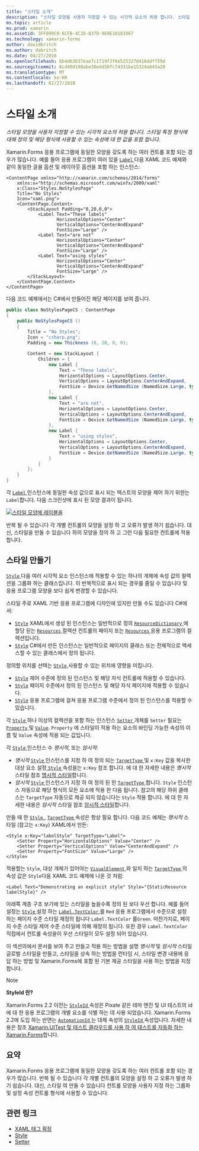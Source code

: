```yaml
---
title: "스타일 소개"
description: "스타일 모양을 사용자 지정할 수 있는 시각적 요소의 허용 합니다. 스타일 특정 형식에 대해 정의 및 해당 형식에 사용할 수 있는 속성에 대 한 값을 포함 합니다."
ms.topic: article
ms.prod: xamarin
ms.assetid: 3FF899C0-6CFB-4C1D-837D-9E9E10181967
ms.technology: xamarin-forms
author: davidbritch
ms.author: dabritch
ms.date: 04/27/2016
ms.openlocfilehash: 6b4d63637eae7c1719f3f6e525327d416ddff59d
ms.sourcegitcommit: 6cd40d190abe38edd50fc74331be15324a845a28
ms.translationtype: MT
ms.contentlocale: ko-KR
ms.lasthandoff: 02/27/2018
---
```

# <a name="introduction-to-styles"></a>스타일 소개

_스타일 모양을 사용자 지정할 수 있는 시각적 요소의 허용 합니다. 스타일 특정 형식에 대해 정의 및 해당 형식에 사용할 수 있는 속성에 대 한 값을 포함 합니다._

Xamarin.Forms 응용 프로그램에 동일한 모양을 갖도록 하는 여러 컨트롤 포함 되는 경우가 많습니다. 예를 들어 응용 프로그램이 여러 있을 [ `Label` ](https://developer.xamarin.com/api/type/Xamarin.Forms.Label/) 다음 XAML 코드 예제와 같이 동일한 글꼴 옵션 및 레이아웃 옵션을 포함 하는 인스턴스:

```xaml
<ContentPage xmlns="http://xamarin.com/schemas/2014/forms"
    xmlns:x="http://schemas.microsoft.com/winfx/2009/xaml"
    x:Class="Styles.NoStylesPage"
    Title="No Styles"
    Icon="xaml.png">
    <ContentPage.Content>
        <StackLayout Padding="0,20,0,0">
            <Label Text="These labels"
                   HorizontalOptions="Center"
                   VerticalOptions="CenterAndExpand"
                   FontSize="Large" />
            <Label Text="are not"
                   HorizontalOptions="Center"
                   VerticalOptions="CenterAndExpand"
                   FontSize="Large" />
            <Label Text="using styles"
                   HorizontalOptions="Center"
                   VerticalOptions="CenterAndExpand"
                   FontSize="Large" />
        </StackLayout>
    </ContentPage.Content>
</ContentPage>
```

다음 코드 예제에서는 C#에서 만들어진 해당 페이지를 보여 줍니다.

```csharp
public class NoStylesPageCS : ContentPage
{
    public NoStylesPageCS ()
    {
        Title = "No Styles";
        Icon = "csharp.png";
        Padding = new Thickness (0, 20, 0, 0);

        Content = new StackLayout {
            Children = {
                new Label {
                    Text = "These labels",
                    HorizontalOptions = LayoutOptions.Center,
                    VerticalOptions = LayoutOptions.CenterAndExpand,
                    FontSize = Device.GetNamedSize (NamedSize.Large, typeof(Label))
                },
                new Label {
                    Text = "are not",
                    HorizontalOptions = LayoutOptions.Center,
                    VerticalOptions = LayoutOptions.CenterAndExpand,
                    FontSize = Device.GetNamedSize (NamedSize.Large, typeof(Label))
                },
                new Label {
                    Text = "using styles",
                    HorizontalOptions = LayoutOptions.Center,
                    VerticalOptions = LayoutOptions.CenterAndExpand,
                    FontSize = Device.GetNamedSize (NamedSize.Large, typeof(Label))
                }
            }
        };
    }
}
```

각 [ `Label` ](https://developer.xamarin.com/api/type/Xamarin.Forms.Label/) 인스턴스에 동일한 속성 값으로 표시 되는 텍스트의 모양을 제어 하기 위한는 `Label`합니다. 다음 스크린샷에 표시 된 모양 결과이 됩니다.

[![](introduction-images/no-styles.png "스타일 모양에 레이블을")](introduction-images/no-styles-large.png "스타일 모양에 레이블을")

반복 될 수 있습니다 각 개별 컨트롤의 모양을 설정 하 고 오류가 발생 하기 쉽습니다. 대신, 스타일을 만들 수 있습니다 하의 모양을 정의 하 고 그런 다음 필요한 컨트롤에 적용 합니다.

## <a name="creating-a-style"></a>스타일 만들기

[ `Style` ](https://developer.xamarin.com/api/type/Xamarin.Forms.Style/) 다음 여러 시각적 요소 인스턴스에 적용할 수 있는 하나의 개체에 속성 값의 컬렉션을 그룹화 하는 클래스입니다. 이 반복적으로 표시 되는 경우를 줄일 수 있습니다 및 응용 프로그램 모양을 보다 쉽게 변경할 수 있습니다.

스타일 주로 XAML 기반 응용 프로그램에 디자인에 있지만 만들 수도 있습니다 C#에서:

- [`Style`](https://developer.xamarin.com/api/type/Xamarin.Forms.Style/) XAML에서 생성 된 인스턴스는 일반적으로 정의 [ `ResourceDictionary` ](https://developer.xamarin.com/api/type/Xamarin.Forms.ResourceDictionary/) 에 할당 된는 [ `Resources` ](https://developer.xamarin.com/api/property/Xamarin.Forms.VisualElement.Resources/) 컬렉션 컨트롤의 페이지 또는 [ `Resources` ](https://developer.xamarin.com/api/property/Xamarin.Forms.Application.Resources/) 응용 프로그램의 컬렉션입니다.
- [`Style`](https://developer.xamarin.com/api/type/Xamarin.Forms.Style/) C#에서 만든 인스턴스는 일반적으로 페이지의 클래스 또는 전체적으로 액세스할 수 있는 클래스에서 정의 됩니다.

정의할 위치를 선택는 [ `Style` ](https://developer.xamarin.com/api/type/Xamarin.Forms.Style/) 사용할 수 있는 위치에 영향을 미칩니다.

- [`Style`](https://developer.xamarin.com/api/type/Xamarin.Forms.Style/) 제어 수준에 정의 된 인스턴스 및 해당 자식 컨트롤에 적용할 수 있습니다.
- [`Style`](https://developer.xamarin.com/api/type/Xamarin.Forms.Style/) 페이지 수준에서 정의 된 인스턴스 및 해당 자식 페이지에 적용할 수 있습니다.
- [`Style`](https://developer.xamarin.com/api/type/Xamarin.Forms.Style/) 응용 프로그램에 걸쳐 응용 프로그램 수준에서 정의 된 인스턴스를 적용할 수 있습니다.

각 [ `Style` ](https://developer.xamarin.com/api/type/Xamarin.Forms.Style/) 하나 이상의 컬렉션을 포함 하는 인스턴스 [ `Setter` ](https://developer.xamarin.com/api/type/Xamarin.Forms.Setter/) 개체를 `Setter` 필요는 [ `Property` ](https://developer.xamarin.com/api/property/Xamarin.Forms.Setter.Property/) 및 [`Value`](https://developer.xamarin.com/api/property/Xamarin.Forms.Setter.Value/). `Property` 에 스타일이 적용 하는 요소의 바인딩 가능한 속성의 이름 및 `Value` 속성에 적용 되는 값입니다.

각 [ `Style` ](https://developer.xamarin.com/api/type/Xamarin.Forms.Style/) 인스턴스 수 *명시적*, 또는 *암시적*:

- *명시적* [ `Style` ](https://developer.xamarin.com/api/type/Xamarin.Forms.Style/) 인스턴스를 지정 하 여 정의 되는 [ `TargetType` ](https://developer.xamarin.com/api/property/Xamarin.Forms.Style.TargetType/) 및 `x:Key` 값을 복사한 대상 요소 설정[ `Style` ](https://developer.xamarin.com/api/property/Xamarin.Forms.VisualElement.Style/) 속성을는 `x:Key` 참조 합니다. 에 대 한 자세한 내용은 *명시적* 스타일 참조 [명시적 스타일](~/xamarin-forms/user-interface/styles/explicit.md)합니다.
- *암시적* [ `Style` ](https://developer.xamarin.com/api/type/Xamarin.Forms.Style/) 인스턴스가 지정 하 여 정의 된 한 [ `TargetType` ](https://developer.xamarin.com/api/property/Xamarin.Forms.Style.TargetType/)합니다. `Style` 인스턴스 자동으로 해당 형식의 모든 요소에 적용 한 다음 됩니다. 참고의 해당 하위 클래스는 `TargetType` 자동으로 제공 되지 않습니다는 `Style` 적용 합니다. 에 대 한 자세한 내용은 *암시적* 스타일 참조 [암시적 스타일](~/xamarin-forms/user-interface/styles/implicit.md)합니다.

만들 때 한 [ `Style` ](https://developer.xamarin.com/api/type/Xamarin.Forms.Style/), [ `TargetType` ](https://developer.xamarin.com/api/property/Xamarin.Forms.Style.TargetType/) 속성은 항상 필요 합니다. 다음 코드 예제는 *명시적* 스타일 (참고는 `x:Key`) XAML에서 만든:

```xaml
<Style x:Key="labelStyle" TargetType="Label">
    <Setter Property="HorizontalOptions" Value="Center" />
    <Setter Property="VerticalOptions" Value="CenterAndExpand" />
    <Setter Property="FontSize" Value="Large" />
</Style>
```

적용할는 `Style`, 대상 개체가 있어야는 [ `VisualElement` ](https://developer.xamarin.com/api/type/Xamarin.Forms.VisualElement/) 와 일치 하는 [ `TargetType` ](https://developer.xamarin.com/api/property/Xamarin.Forms.Style.TargetType/) 의 속성 값은 `Style`다음 XAML 코드 예제에 나온 것 처럼:

```xaml
<Label Text="Demonstrating an explicit style" Style="{StaticResource labelStyle}" />
```

아래쪽 계층 구조 보기에 있는 스타일을 높을수록 정의 된 보다 우선 합니다. 예를 들어 설정는 [ `Style` ](https://developer.xamarin.com/api/type/Xamarin.Forms.Style/) 설정 하는 [ `Label.TextColor` ](https://developer.xamarin.com/api/property/Xamarin.Forms.Label.TextColor/) 를 `Red` 응용 프로그램에서 수준으로 설정 하는 페이지 수준 스타일 재정의 됩니다 `Label.TextColor` 를`Green`. 마찬가지로, 페이지 수준 스타일 제어 수준 스타일에 의해 재정의 됩니다. 또한 경우 `Label.TextColor` 직접에서 컨트롤 속성을이 우선 스타일이 모두 설정 되어 있습니다.

이 섹션의에서 문서를 보여 주고 만들고 적용 하는 방법을 설명 *명시적* 및 *암시적* 스타일 글로벌 스타일을 만들고, 스타일을 상속 하는 방법을 런타임 시, 스타일 변경 내용에 응답 하는 방법 및 Xamarin.Forms에 포함 된 기본 제공 스타일을 사용 하는 방법을 지정 합니다.

> [!NOTE]
> **StyleId 란?**
>
> Xamarin.Forms 2.2 이전는 [ `StyleId` ](https://developer.xamarin.com/api/property/Xamarin.Forms.Element.StyleId/) 속성은 Pixate 같은 테마 엔진 및 UI 테스트의 id에 대 한 응용 프로그램의 개별 요소를 식별 하는 데 사용 되었습니다. Xamarin.Forms 2.2에 도입 하는 반면는 [ `AutomationId` ](https://developer.xamarin.com/api/property/Xamarin.Forms.Element.AutomationId/) 는 대체 속성의 [ `StyleId` ](https://developer.xamarin.com/api/property/Xamarin.Forms.Element.StyleId/) 속성입니다. 자세한 내용은 참조 [Xamarin.UITest 및 테스트 클라우드를 사용 하 여 테스트를 자동화 하는 Xamarin.Forms](~/xamarin-forms/deploy-test/uitest-and-test-cloud.md)합니다.

## <a name="summary"></a>요약

Xamarin.Forms 응용 프로그램에 동일한 모양을 갖도록 하는 여러 컨트롤 포함 되는 경우가 많습니다. 반복 될 수 있습니다 각 개별 컨트롤의 모양을 설정 하 고 오류가 발생 하기 쉽습니다. 대신, 스타일 여 만들 수 있습니다 컨트롤 모양을 사용자 지정 하는 그룹화 및 설정 속성 컨트롤 형식에 사용할 수 있습니다.


## <a name="related-links"></a>관련 링크

- [XAML 태그 확장](~/xamarin-forms/xaml/xaml-basics/xaml-markup-extensions.md)
- [Style](https://developer.xamarin.com/api/type/Xamarin.Forms.Style/)
- [Setter](https://developer.xamarin.com/api/type/Xamarin.Forms.Setter/)
